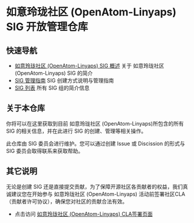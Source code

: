 # 如意玲珑社区 (OpenAtom-Linyaps) SIG 开放管理仓库

## 快速导航

- [如意玲珑社区 (OpenAtom-Linyaps) SIG 概述](Introduction.zh_CN.md) 关于 如意玲珑社区 (OpenAtom-Linyaps) SIG 的简介
- [SIG 管理指南](sig/README.zh_CN.md) SIG 创建方式说明与管理指南
- [SIG 列表](sig/LISTS.md) 所有 SIG 组的简介信息

## 关于本仓库

你将可以在这里获取到目前 如意玲珑社区 (OpenAtom-Linyaps)所包含的所有 SIG 的相关信息，并在此进行 SIG 的创建、管理等相关操作。

此仓库由 SIG 委员会进行维护。您可以通过创建 Issue 或 Discission 的形式与 SIG 委员会取得联系来获取帮助。

## 其它说明
无论是创建 SIG 还是直接提交贡献，为了保障开源社区各贡献者的权益，我们真诚建议您在开始参与 如意玲珑社区 (OpenAtom-Linyaps) 活动前签署社区CLA（贡献者许可协议），确保您对社区的贡献合法有效。
- 点击访问 [如意玲珑社区 (OpenAtom-Linyaps) CLA签署页面](https://linglong.dev/icla)

